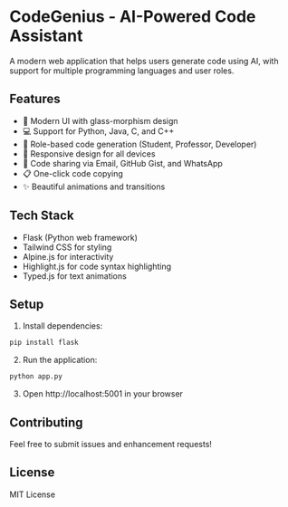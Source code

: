 # CodeGenius - AI-Powered Code Assistant

A modern web application that helps users generate code using AI, with support for multiple programming languages and user roles.

## Features

- 🚀 Modern UI with glass-morphism design
- 💻 Support for Python, Java, C, and C++
- 👥 Role-based code generation (Student, Professor, Developer)
- 📱 Responsive design for all devices
- 🔄 Code sharing via Email, GitHub Gist, and WhatsApp
- 📋 One-click code copying
- ✨ Beautiful animations and transitions

## Tech Stack

- Flask (Python web framework)
- Tailwind CSS for styling
- Alpine.js for interactivity
- Highlight.js for code syntax highlighting
- Typed.js for text animations

## Setup

1. Install dependencies:

```bash
pip install flask
```

2. Run the application:

```bash
python app.py
```

3. Open http://localhost:5001 in your browser

## Contributing

Feel free to submit issues and enhancement requests!

## License

MIT License
